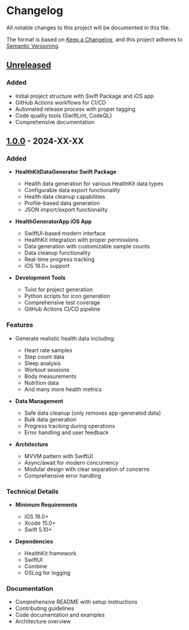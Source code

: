 # Changelog

All notable changes to this project will be documented in this file.

The format is based on [Keep a Changelog](https://keepachangelog.com/en/1.0.0/),
and this project adheres to [Semantic Versioning](https://semver.org/spec/v2.0.0.html).

## [Unreleased]

### Added
- Initial project structure with Swift Package and iOS app
- GitHub Actions workflows for CI/CD
- Automated release process with proper tagging
- Code quality tools (SwiftLint, CodeQL)
- Comprehensive documentation

## [1.0.0] - 2024-XX-XX

### Added
- **HealthKitDataGenerator Swift Package**
  - Health data generation for various HealthKit data types
  - Configurable data export functionality
  - Health data cleanup capabilities
  - Profile-based data generation
  - JSON import/export functionality

- **HealthGeneratorApp iOS App**
  - SwiftUI-based modern interface
  - HealthKit integration with proper permissions
  - Data generation with customizable sample counts
  - Data cleanup functionality
  - Real-time progress tracking
  - iOS 18.0+ support

- **Development Tools**
  - Tuist for project generation
  - Python scripts for icon generation
  - Comprehensive test coverage
  - GitHub Actions CI/CD pipeline

### Features
- Generate realistic health data including:
  - Heart rate samples
  - Step count data
  - Sleep analysis
  - Workout sessions
  - Body measurements
  - Nutrition data
  - And many more health metrics

- **Data Management**
  - Safe data cleanup (only removes app-generated data)
  - Bulk data generation
  - Progress tracking during operations
  - Error handling and user feedback

- **Architecture**
  - MVVM pattern with SwiftUI
  - Async/await for modern concurrency
  - Modular design with clear separation of concerns
  - Comprehensive error handling

### Technical Details
- **Minimum Requirements**
  - iOS 18.0+
  - Xcode 15.0+
  - Swift 5.10+

- **Dependencies**
  - HealthKit framework
  - SwiftUI
  - Combine
  - OSLog for logging

### Documentation
- Comprehensive README with setup instructions
- Contributing guidelines
- Code documentation and examples
- Architecture overview

[Unreleased]: https://github.com/your-username/health-generator-app/compare/v1.0.0...HEAD
[1.0.0]: https://github.com/your-username/health-generator-app/releases/tag/v1.0.0
